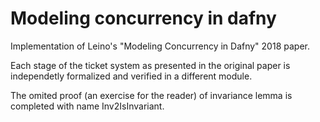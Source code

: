 # Modeling concurrency in dafny
Implementation of Leino's "Modeling Concurrency in Dafny" 2018 paper.

Each stage of the ticket system as presented in the original paper is independetly 
formalized and verified in a different module. 

The omited proof (an exercise for the reader) of invariance lemma is completed 
with name Inv2IsInvariant. 